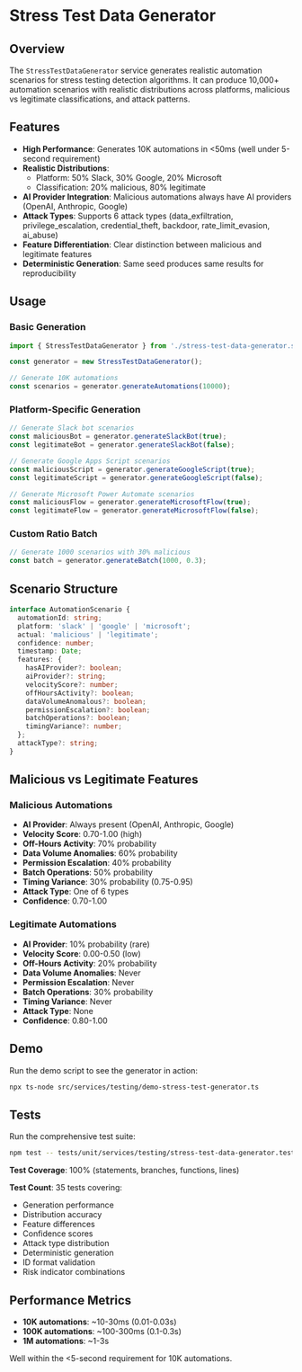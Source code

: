 # Stress Test Data Generator

## Overview

The `StressTestDataGenerator` service generates realistic automation scenarios for stress testing detection algorithms. It can produce 10,000+ automation scenarios with realistic distributions across platforms, malicious vs legitimate classifications, and attack patterns.

## Features

- **High Performance**: Generates 10K automations in <50ms (well under 5-second requirement)
- **Realistic Distributions**:
  - Platform: 50% Slack, 30% Google, 20% Microsoft
  - Classification: 20% malicious, 80% legitimate
- **AI Provider Integration**: Malicious automations always have AI providers (OpenAI, Anthropic, Google)
- **Attack Types**: Supports 6 attack types (data_exfiltration, privilege_escalation, credential_theft, backdoor, rate_limit_evasion, ai_abuse)
- **Feature Differentiation**: Clear distinction between malicious and legitimate features
- **Deterministic Generation**: Same seed produces same results for reproducibility

## Usage

### Basic Generation

```typescript
import { StressTestDataGenerator } from './stress-test-data-generator.service';

const generator = new StressTestDataGenerator();

// Generate 10K automations
const scenarios = generator.generateAutomations(10000);
```

### Platform-Specific Generation

```typescript
// Generate Slack bot scenarios
const maliciousBot = generator.generateSlackBot(true);
const legitimateBot = generator.generateSlackBot(false);

// Generate Google Apps Script scenarios
const maliciousScript = generator.generateGoogleScript(true);
const legitimateScript = generator.generateGoogleScript(false);

// Generate Microsoft Power Automate scenarios
const maliciousFlow = generator.generateMicrosoftFlow(true);
const legitimateFlow = generator.generateMicrosoftFlow(false);
```

### Custom Ratio Batch

```typescript
// Generate 1000 scenarios with 30% malicious
const batch = generator.generateBatch(1000, 0.3);
```

## Scenario Structure

```typescript
interface AutomationScenario {
  automationId: string;
  platform: 'slack' | 'google' | 'microsoft';
  actual: 'malicious' | 'legitimate';
  confidence: number;
  timestamp: Date;
  features: {
    hasAIProvider?: boolean;
    aiProvider?: string;
    velocityScore?: number;
    offHoursActivity?: boolean;
    dataVolumeAnomalous?: boolean;
    permissionEscalation?: boolean;
    batchOperations?: boolean;
    timingVariance?: number;
  };
  attackType?: string;
}
```

## Malicious vs Legitimate Features

### Malicious Automations
- **AI Provider**: Always present (OpenAI, Anthropic, Google)
- **Velocity Score**: 0.70-1.00 (high)
- **Off-Hours Activity**: 70% probability
- **Data Volume Anomalies**: 60% probability
- **Permission Escalation**: 40% probability
- **Batch Operations**: 50% probability
- **Timing Variance**: 30% probability (0.75-0.95)
- **Attack Type**: One of 6 types
- **Confidence**: 0.70-1.00

### Legitimate Automations
- **AI Provider**: 10% probability (rare)
- **Velocity Score**: 0.00-0.50 (low)
- **Off-Hours Activity**: 20% probability
- **Data Volume Anomalies**: Never
- **Permission Escalation**: Never
- **Batch Operations**: 30% probability
- **Timing Variance**: Never
- **Attack Type**: None
- **Confidence**: 0.80-1.00

## Demo

Run the demo script to see the generator in action:

```bash
npx ts-node src/services/testing/demo-stress-test-generator.ts
```

## Tests

Run the comprehensive test suite:

```bash
npm test -- tests/unit/services/testing/stress-test-data-generator.test.ts
```

**Test Coverage**: 100% (statements, branches, functions, lines)

**Test Count**: 35 tests covering:
- Generation performance
- Distribution accuracy
- Feature differences
- Confidence scores
- Attack type distribution
- Deterministic generation
- ID format validation
- Risk indicator combinations

## Performance Metrics

- **10K automations**: ~10-30ms (0.01-0.03s)
- **100K automations**: ~100-300ms (0.1-0.3s)
- **1M automations**: ~1-3s

Well within the <5-second requirement for 10K automations.
